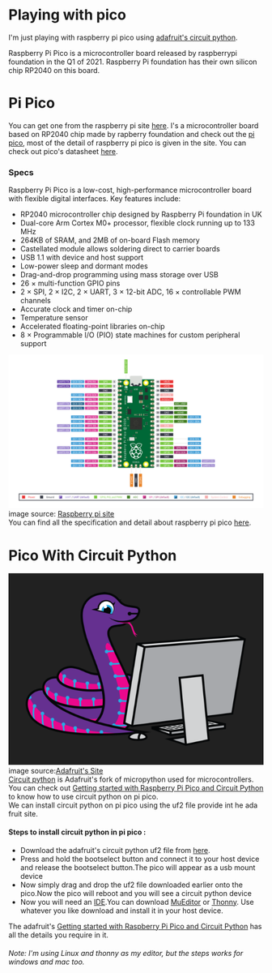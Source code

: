 # Playing with pico
I'm just playing with raspberry pi pico using <a href="https://circuitpython.org/" target="_blank">adafruit's circuit python</a>.

Raspberry Pi Pico is a microcontroller board released by raspberrypi foundation in the Q1 of 2021.
Raspberry Pi foundation has their own silicon chip RP2040 on this board.

# Pi Pico
You can get one from the raspberry pi site <a href="https://www.raspberrypi.org/products/raspberry-pi-pico/" target="_blank">here</a>.
I's a microcontroller board based on RP2040 chip made by rapberry foundation and check out the <a href="https://www.raspberrypi.org/documentation/rp2040/getting-started/" target="_blank">pi pico</a>, most of the detail of raspberry pi pico is given in the site.
You can check out pico's datasheet <a href="https://datasheets.raspberrypi.org/pico/pico-datasheet.pdf" target="_blank">here</a>.

<h3>Specs</h3>

Raspberry Pi Pico is a low-cost, high-performance microcontroller board with flexible digital interfaces. Key features include:
<ul>
  <li>RP2040 microcontroller chip designed by Raspberry Pi foundation in UK</li>
  <li>Dual-core Arm Cortex M0+ processor, flexible clock running up to 133 MHz</li>
  <li>264KB of SRAM, and 2MB of on-board Flash memory</li>
  <li>Castellated module allows soldering direct to carrier boards</li>
  <li>USB 1.1 with device and host support</li>
  <li>Low-power sleep and dormant modes</li>
  <li>Drag-and-drop programming using mass storage over USB</li>
  <li>26 × multi-function GPIO pins</li>
  <li>2 × SPI, 2 × I2C, 2 × UART, 3 × 12-bit ADC, 16 × controllable PWM channels</li>
  <li>Accurate clock and timer on-chip</li>
  <li>Temperature sensor</li>
  <li>Accelerated floating-point libraries on-chip</li>
  <li>8 × Programmable I/O (PIO) state machines for custom peripheral support</li>
</ul>
<img src="https://github.com/slothtae/playing_with_pico/blob/main/image/pico.svg" target="_blank">
image source: <a href="https://www.raspberrypi.org/documentation/rp2040/getting-started/#board-specifications" target="_blank">Raspberry pi site</a>
</br>You can find all the specification and detail about raspberry pi pico <a href="https://www.raspberrypi.org/documentation/rp2040/getting-started/#board-specifications" target="_blank">here</a>.

# Pico With Circuit Python
<img src="https://github.com/slothtae/playing_with_pico/blob/main/image/circuitpython.png" target="_blank">
</br>image source:<a href="https://learn.adafruit.com/" target="_blank">Adafruit's Site</a></br>
<a href="https://circuitpython.org/" target="_blank">Circuit python</a> is Adafruit's fork of micropython used for microcontrollers.
</br>You can check out <a href="https://cdn-learn.adafruit.com/downloads/pdf/getting-started-with-raspberry-pi-pico-circuitpython.pdf?timestamp=1620201933" target="_blank">Getting started with Raspberry Pi Pico and Circuit Python</a> to know how to use circuit python on pi pico.</br>
We can install circuit python on pi pico using the uf2 file provide int he ada fruit site.
<h4>Steps to install circuit python in pi pico :</h4>
<ul> 
  <li>Download the adafruit's circuit python uf2 file from <a href="https://circuitpython.org/board/raspberry_pi_pico/" target="_blank">here</a>.</li> 
  <li>Press and hold the bootselect button and connect it to your host device and release the bootselect button.The pico will appear as a usb mount device</li> 
  <li>Now simply drag and drop the uf2 file downloaded earlier onto the pico.Now the pico will reboot and you will see a circuit python device</li>
  <li>Now you will need an <a href="https://en.wikipedia.org/wiki/Integrated_development_environment#:~:text=An%20integrated%20development%20environment%20(IDE,automation%20tools%20and%20a%20debugger." target="_blank">IDE</a>.You can download <a href="https://codewith.mu/" target="_blank">MuEditor</a> or <a href="https://thonny.org/" target="_blank">Thonny</a>. Use whatever you like download and install it in your host device.</li>
</ul>
The adafruit's <a href="https://cdn-learn.adafruit.com/downloads/pdf/getting-started-with-raspberry-pi-pico-circuitpython.pdf?timestamp=1620201933" target="_blank">Getting started with Raspberry Pi Pico and Circuit Python</a> has all the details you require in it.</br>
<h6>Note: I'm using Linux and thonny as my editor, but the steps works for windows and mac too.</h6>
